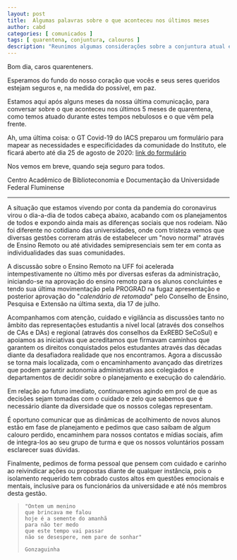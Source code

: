 ```yaml
---
layout: post
title:  Algumas palavras sobre o que aconteceu nos últimos meses 
author: cabd
categories: [ comunicados ]
tags: [ quarentena, conjuntura, calouros ]
description: "Reunimos algumas considerações sobre a conjuntura atual e os passos a seguir."
---
```


Bom dia, caros quarenteners.

Esperamos do fundo do nosso coração que vocês e seus seres queridos estejam seguros e, na medida do possível, em paz.

Estamos aqui após alguns meses da nossa última comunicação, para conversar sobre o que aconteceu nos últimos 5 meses de quarentena, como temos atuado durante estes tempos nebulosos e o que vêm pela frente.

Ah, uma última coisa: o GT Covid-19 do IACS preparou um formulário para mapear as necessidades e especificidades da comunidade do Instituto, ele ficará aberto até dia 25 de agosto de 2020: [link do formulário](https://bit.ly/consultaiacs)

Nos vemos em breve, quando seja seguro para todos.

Centro Acadêmico de Biblioteconomia e Documentação da Universidade Federal Fluminense

___

A situação que estamos vivendo por conta da pandemia do coronavirus virou o dia-a-dia de todos cabeça abaixo, acabando com os planejamentos de todos e expondo ainda mais as diferenças sociais que nos rodeiam.  Não foi diferente no cotidiano das universidades, onde com tristeza vemos que diversas gestões correram atrás de estabelecer um "novo normal" através de Ensino Remoto ou até atividades semipresenciais sem ter em conta as individualidades das suas comunidades.

A discussão sobre o Ensino Remoto na UFF foi acelerada intempestivamente no último mês por diversas esferas da administração, iniciando-se na aprovação do ensino remoto para os alunos concluintes e tendo sua última movimentação pela PROGRAD na fugaz apresentação e posterior aprovação do "_calendário de retomada_" pelo Conselho de Ensino, Pesquisa e Extensão na última sexta, dia 17 de julho.

Acompanhamos com atenção, cuidado e vigilância as discussões tanto no âmbito das representações estudantis a nível local (através dos conselhos de CAs e DAs) e regional (através dos conselhos da ExREBD SeCoSul) e apoiamos as iniciativas que acreditamos que firmavam caminhos que garantem os direitos conquistados pelos estudantes através das décadas diante da desafiadora realidade que nos encontramos. Agora a discussão se torna mais localizada, com o encaminhamento avançado das diretrizes que podem garantir autonomia administrativas aos colegiados e departamentos de decidir sobre o planejamento e execução do calendário.

Em relação ao futuro imediato, continuaremos agindo em prol de que as decisões sejam tomadas com o cuidado e zelo que sabemos que é necessário diante da diversidade que os nossos colegas representam.

É oportuno comunicar que as dinâmicas de acolhimento de novos alunos estão em fase de planejamento e pedimos que caso saibam de algum calouro perdido, encaminhem para nossos contatos e mídias sociais, afim de integra-los ao seu grupo de turma e que os nossos voluntários possam esclarecer suas dúvidas.

Finalmente, pedimos de forma pessoal que pensem com cuidado e carinho ao reivindicar ações ou propostas diante de qualquer instância, pois o isolamento requerido tem cobrado custos altos em questões emocionais e mentais, inclusive para os funcionários da universidade e até nós membros desta gestão.

>     "Ontem um menino
>     que brincava me falou
>     hoje é a semente do amanhã
>     para não ter medo
>     que este tempo vai passar
>     não se desespere, nem pare de sonhar"
>
>     Gonzaguinha 